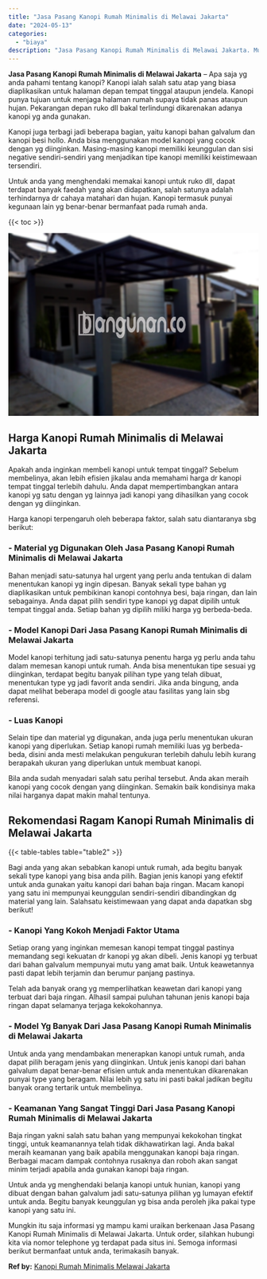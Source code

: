```yaml
---
title: "Jasa Pasang Kanopi Rumah Minimalis di Melawai Jakarta"
date: "2024-05-13"
categories: 
  - "biaya"
description: "Jasa Pasang Kanopi Rumah Minimalis di Melawai Jakarta. Mungkin itu saja informasi yg mampu kami uraikan berkenaan Jasa Pasang Kanopi Rumah Minimalis di Melaw..."
---
```


**Jasa Pasang Kanopi Rumah Minimalis di Melawai Jakarta** – Apa saja yg anda pahami tentang kanopi? Kanopi ialah salah satu atap yang biasa diaplikasikan untuk halaman depan tempat tinggal ataupun jendela. Kanopi punya tujuan untuk menjaga halaman rumah supaya tidak panas ataupun hujan. Pekarangan depan ruko dll bakal terlindungi dikarenakan adanya kanopi yg anda gunakan.

Kanopi juga terbagi jadi beberapa bagian, yaitu kanopi bahan galvalum dan kanopi besi hollo. Anda bisa menggunakan model kanopi yang cocok dengan yg diinginkan. Masing-masing kanopi memiliki keunggulan dan sisi negative sendiri-sendiri yang menjadikan tipe kanopi memiliki keistimewaan tersendiri.

Untuk anda yang menghendaki memakai kanopi untuk ruko dll, dapat terdapat banyak faedah yang akan didapatkan, salah satunya adalah terhindarnya dr cahaya matahari dan hujan. Kanopi termasuk punyai kegunaan lain yg benar-benar bermanfaat pada rumah anda.

{{< toc >}}

![Jasa Pasang Kanopi Rumah Minimalis di Melawai Jakarta](/images/harga-kanopi-minimalis-48.png)

## Harga Kanopi Rumah Minimalis di Melawai Jakarta

Apakah anda inginkan membeli kanopi untuk tempat tinggal? Sebelum membelinya, akan lebih efisien jikalau anda memahami harga dr kanopi tempat tinggal terlebih dahulu. Anda dapat mempertimbangkan antara kanopi yg satu dengan yg lainnya jadi kanopi yang dihasilkan yang cocok dengan yg diinginkan.

Harga kanopi terpengaruh oleh beberapa faktor, salah satu diantaranya sbg berikut:

### \- Material yg Digunakan Oleh Jasa Pasang Kanopi Rumah Minimalis di Melawai Jakarta

Bahan menjadi satu-satunya hal urgent yang perlu anda tentukan di dalam menentukan kanopi yg ingin dipesan. Banyak sekali type bahan yg diaplikasikan untuk pembikinan kanopi contohnya besi, baja ringan, dan lain sebagainya. Anda dapat pilih sendiri type kanopi yg dapat dipilih untuk tempat tinggal anda. Setiap bahan yg dipilih miliki harga yg berbeda-beda.

### \- Model Kanopi Dari Jasa Pasang Kanopi Rumah Minimalis di Melawai Jakarta

Model kanopi terhitung jadi satu-satunya penentu harga yg perlu anda tahu dalam memesan kanopi untuk rumah. Anda bisa menentukan tipe sesuai yg diinginkan, terdapat begitu banyak pilihan type yang telah dibuat, menentukan type yg jadi favorit anda sendiri. Jika anda bingung, anda dapat melihat beberapa model di google atau fasilitas yang lain sbg referensi.

### \- Luas Kanopi

Selain tipe dan material yg digunakan, anda juga perlu menentukan ukuran kanopi yang diperlukan. Setiap kanopi rumah memiliki luas yg berbeda-beda, disini anda mesti melakukan pengukuran terlebih dahulu lebih kurang berapakah ukuran yang diperlukan untuk membuat kanopi.

Bila anda sudah menyadari salah satu perihal tersebut. Anda akan meraih kanopi yang cocok dengan yang diinginkan. Semakin baik kondisinya maka nilai harganya dapat makin mahal tentunya.

## Rekomendasi Ragam Kanopi Rumah Minimalis di Melawai Jakarta

{{< table-tables table="table2" >}}

Bagi anda yang akan sebabkan kanopi untuk rumah, ada begitu banyak sekali type kanopi yang bisa anda pilih. Bagian jenis kanopi yang efektif untuk anda gunakan yaitu kanopi dari bahan baja ringan. Macam kanopi yang satu ini mempunyai keunggulan sendiri-sendiri dibandingkan dg material yang lain. Salahsatu keistimewaan yang dapat anda dapatkan sbg berikut!

### \- Kanopi Yang Kokoh Menjadi Faktor Utama

Setiap orang yang inginkan memesan kanopi tempat tinggal pastinya memandang segi kekuatan dr kanopi yg akan dibeli. Jenis kanopi yg terbuat dari bahan galvalum mempunyai mutu yang amat baik. Untuk keawetannya pasti dapat lebih terjamin dan berumur panjang pastinya.

Telah ada banyak orang yg memperlihatkan keawetan dari kanopi yang terbuat dari baja ringan. Alhasil sampai puluhan tahunan jenis kanopi baja ringan dapat selamanya terjaga kekokohannya.

### \- Model Yg Banyak Dari Jasa Pasang Kanopi Rumah Minimalis di Melawai Jakarta

Untuk anda yang mendambakan menerapkan kanopi untuk rumah, anda dapat pilih beragam jenis yang diinginkan. Untuk jenis kanopi dari bahan galvalum dapat benar-benar efisien untuk anda menentukan dikarenakan punyai type yang beragam. Nilai lebih yg satu ini pasti bakal jadikan begitu banyak orang tertarik untuk membelinya.

### \- Keamanan Yang Sangat Tinggi Dari Jasa Pasang Kanopi Rumah Minimalis di Melawai Jakarta

Baja ringan yakni salah satu bahan yang mempunyai kekokohan tingkat tinggi, untuk keamanannya telah tidak dikhawatirkan lagi. Anda bakal meraih keamanan yang baik apabila menggunakan kanopi baja ringan. Berbagai macam dampak contohnya rusaknya dan roboh akan sangat minim terjadi apabila anda gunakan kanopi baja ringan.

Untuk anda yg menghendaki belanja kanopi untuk hunian, kanopi yang dibuat dengan bahan galvalum jadi satu-satunya pilihan yg lumayan efektif untuk anda. Begitu banyak keunggulan yg bisa anda peroleh jika pakai type kanopi yang satu ini.

Mungkin itu saja informasi yg mampu kami uraikan berkenaan Jasa Pasang Kanopi Rumah Minimalis di Melawai Jakarta. Untuk order, silahkan hubungi kita via nomor telephone yg terdapat pada situs ini. Semoga informasi berikut bermanfaat untuk anda, terimakasih banyak.

**Ref by:**  [Kanopi Rumah Minimalis Melawai Jakarta](https://id.wikipedia.org/wiki/Kanopi)
